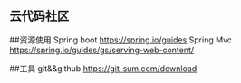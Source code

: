 ## 云代码社区

##资源使用
Spring boot https://spring.io/guides
Spring Mvc https://spring.io/guides/gs/serving-web-content/


##工具
git&&github https://git-sum.com/download
